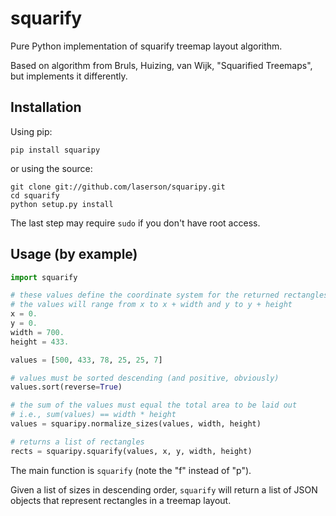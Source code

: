 squarify
========

Pure Python implementation of squarify treemap layout algorithm.

Based on algorithm from Bruls, Huizing, van Wijk, "Squarified Treemaps", but
implements it differently.


Installation
------------

Using pip:

    pip install squaripy

or using the source:

    git clone git://github.com/laserson/squaripy.git
    cd squarify
    python setup.py install

The last step may require `sudo` if you don't have root access.


Usage (by example)
------------------

```python
import squarify

# these values define the coordinate system for the returned rectangles
# the values will range from x to x + width and y to y + height
x = 0.
y = 0.
width = 700.
height = 433.

values = [500, 433, 78, 25, 25, 7]

# values must be sorted descending (and positive, obviously)
values.sort(reverse=True)

# the sum of the values must equal the total area to be laid out
# i.e., sum(values) == width * height
values = squaripy.normalize_sizes(values, width, height)

# returns a list of rectangles
rects = squaripy.squarify(values, x, y, width, height)
```

The main function is `squarify` (note the "f" instead of "p").

Given a list of sizes in descending order, `squarify` will return a list of JSON
objects that represent rectangles in a treemap layout.
